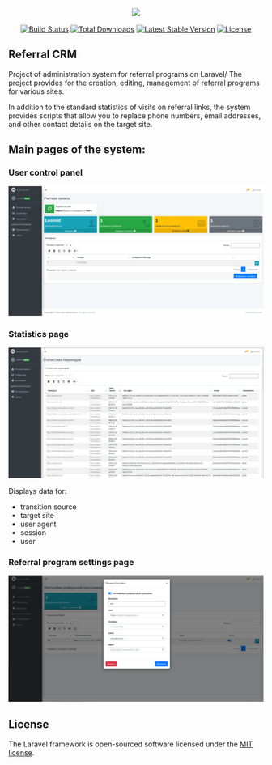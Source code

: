 <p align="center"><a href="https://laravel.com" target="_blank"><img src="https://raw.githubusercontent.com/laravel/art/master/logo-lockup/5%20SVG/2%20CMYK/1%20Full%20Color/laravel-logolockup-cmyk-red.svg" width="400"></a></p>

<p align="center">
<a href="https://travis-ci.org/laravel/framework"><img src="https://travis-ci.org/laravel/framework.svg" alt="Build Status"></a>
<a href="https://packagist.org/packages/laravel/framework"><img src="https://img.shields.io/packagist/dt/laravel/framework" alt="Total Downloads"></a>
<a href="https://packagist.org/packages/laravel/framework"><img src="https://img.shields.io/packagist/v/laravel/framework" alt="Latest Stable Version"></a>
<a href="https://packagist.org/packages/laravel/framework"><img src="https://img.shields.io/packagist/l/laravel/framework" alt="License"></a>
</p>

## Referral CRM

Project of administration system for referral programs on Laravel/
The project provides for the creation, editing, management of referral programs for various sites.

In addition to the standard statistics of visits on referral links, the system provides scripts that allow you to replace phone numbers, email addresses, and other contact details on the target site.

## Main pages of the system:
### User control panel

![Image alt](https://github.com/LLeonidd/referalcms/raw/master/documentation/img/_acount.png)

### Statistics page

![Image alt](https://github.com/LLeonidd/referalcms/raw/master/documentation/img/_statistics.png)

Displays data for:
- transition source
- target site
- user agent
- session
- user

### Referral program settings page

![Image alt](https://github.com/LLeonidd/referalcms/raw/master/documentation/img/_settings.png)


## License

The Laravel framework is open-sourced software licensed under the [MIT license](https://opensource.org/licenses/MIT).
